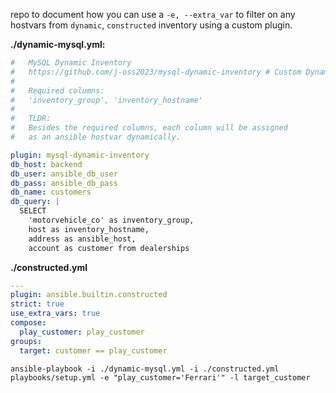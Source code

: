 repo to document how you can use a `-e, --extra_var` to filter on any hostvars from `dynamic`, `constructed` inventory using a custom plugin.


**./dynamic-mysql.yml:**
```yaml
#   MySQL Dynamic Inventory
#   https://github.com/j-oss2023/mysql-dynamic-inventory # Custom Dynamic Plugin
#   
#   Required columns: 
#   'inventory_group', 'inventory_hostname'
#
#   TLDR:
#   Besides the required columns, each column will be assigned 
#   as an ansible hostvar dynamically.

plugin: mysql-dynamic-inventory
db_host: backend
db_user: ansible_db_user
db_pass: ansible_db_pass
db_name: customers
db_query: |
  SELECT 
    'motorvehicle_co' as inventory_group,
    host as inventory_hostname,
    address as ansible_host,
    account as customer from dealerships
```

**./constructed.yml**
```yaml
---
plugin: ansible.builtin.constructed
strict: true
use_extra_vars: true
compose:
  play_customer: play_customer
groups:
  target: customer == play_customer
```


`ansible-playbook -i ./dynamic-mysql.yml -i ./constructed.yml playbooks/setup.yml -e "play_customer='Ferrari'" -l target_customer`
